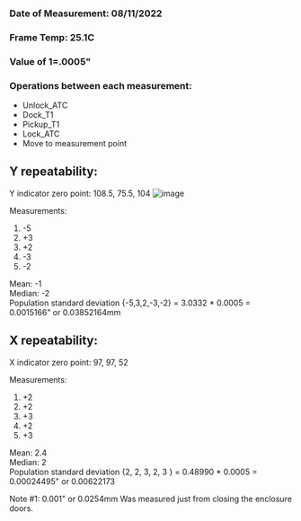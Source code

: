 ### Date of Measurement: 08/11/2022
### Frame Temp: 25.1C
### Value of 1=.0005"

### Operations between each measurement:
- Unlock_ATC
- Dock_T1
- Pickup_T1 
- Lock_ATC
- Move to measurement point

## Y repeatability:
Y indicator zero point: 108.5, 75.5, 104
![image](https://user-images.githubusercontent.com/104525636/184260319-be9c7ec5-059a-44ce-acfd-1f426e57b269.png)

Measurements:
  1. -5
  2. +3
  3. +2
  4. -3
  5. -2

Mean: -1 <br />
Median: -2 <br />
Population standard deviation {-5,3,2,-3,-2} = 3.0332 * 0.0005 = 0.0015166" or 0.03852164mm


## X repeatability:
X indicator zero point: 97, 97, 52

Measurements:
1. +2
2. +2
3. +3
4. +2
5. +3

Mean: 2.4 <br />
Median: 2 <br />
Population standard deviation {2, 2, 3, 2, 3 } = 0.48990 * 0.0005 = 0.00024495" or 0.00622173



Note #1: 0.001" or 0.0254mm Was measured just from closing the enclosure doors. 

